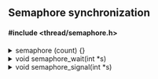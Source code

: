 <!---
This file is part of vermillion.

Vermillion is free software: you can redistribute it and/or modify it
under the terms of the GNU General Public License as published
by the Free Software Foundation, version 3.

Vermillion is distributed in the hope that it will be useful,
but WITHOUT ANY WARRANTY; without even the implied warranty of
MERCHANTABILITY or FITNESS FOR A PARTICULAR PURPOSE.
See the GNU General Public License for more details.

You should have received a copy of the GNU General Public License
along with vermillion. If not, see <https://www.gnu.org/licenses/>.
--->

## Semaphore synchronization

#### #include <thread/semaphore.h>

<details>
<summary>semaphore (count) {}</summary>
Defines a semaphore block

#### Parameters
| name | description |
|------|-------------|
| count | Number of slots |

</details>

<details>
<summary>void semaphore_wait(int *s)</summary>
Semaphore wait function

#### Parameters
| name | description |
|------|-------------|
| s | Pointer to an int counter |

</details>

<details>
<summary>void semaphore_signal(int *s)</summary>
Semaphore signal function

#### Parameters
| name | description |
|------|-------------|
| s | Pointer to an int counter |

</details>
